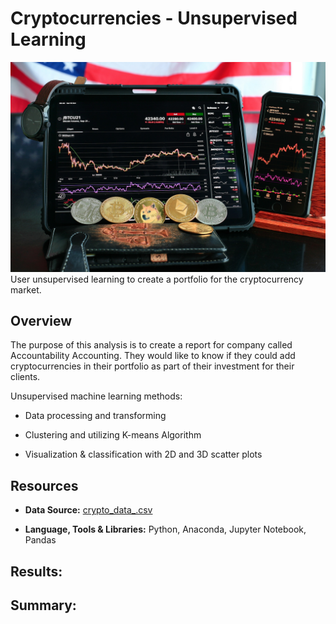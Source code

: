 # Cryptocurrencies - Unsupervised Learning
![](Images/crypto-6713760_1920.jpg)
User unsupervised learning to create a portfolio for the cryptocurrency market.

## Overview
The purpose of this analysis is to create a report for company called Accountability Accounting. They would like to know if they could add cryptocurrencies in their portfolio as part of their investment for their clients.  

Unsupervised machine learning methods:
- Data processing and transforming

- Clustering and utilizing K-means Algorithm 

- Visualization & classification with 2D and 3D scatter plots



## Resources 

- **Data Source:** [crypto_data_.csv](Resources/crypto_data.csv) 

- **Language, Tools & Libraries:** Python, Anaconda, Jupyter Notebook, Pandas  



## Results: 



## Summary: 


